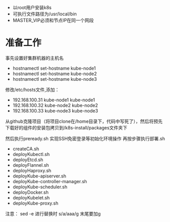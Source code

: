+ 以root用户安装k8s
+ 可执行文件路径为/usr/local/bin
+ MASTER_VIP必须和节点IP在同一个网段

# 准备工作
事先设置好集群机器的主机名
+ hostnamectl set-hostname kube-node1
+ hostnamectl set-hostname kube-node2
+ hostnamectl set-hostname kube-node3

修改/etc/hosts文件,添加：
+ 192.168.100.31  kube-node1    kube-node1
+ 192.168.100.32  kube-node2    kube-node2
+ 192.168.100.33  kube-node3    kube-node3

从github克隆项目（将项目clone在/home目录下，代码中写死了），然后将预先下载好的组件的安装包拷贝到/k8s-install/packages文件夹下

然后执行preready.sh 实现SSH免密登录等初始化环境操作
再按步骤执行部署.sh
+ createCA.sh
+ deployKubectl.sh
+ deployEtcd.sh
+ deployFlannel.sh
+ deployHaproxy.sh
+ deployKube-apiserver.sh
+ deployKube-controller-manager.sh
+ deployKube-scheduler.sh
+ deployDocker.sh
+ deployKubelet.sh
+ deployKube-proxy.sh

注意： sed -e 进行替换时 s/a/aaa/g 末尾要加g
